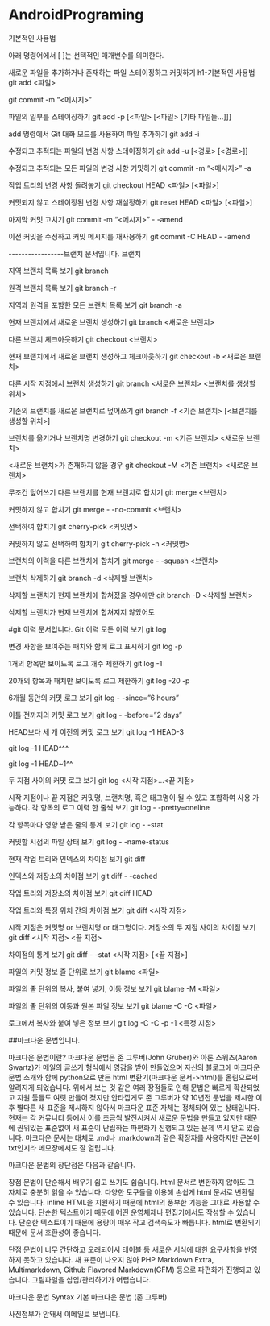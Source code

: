 # AndroidPrograming

기본적인 사용법

아래 명령어에서 [ ]는 선택적인 매개변수를 의미한다.

새로운 파일을 추가하거나 존재하는 파일 스테이징하고 커밋하기
h1-기본적인 사용법
git add <파일>

git commit -m “<메시지>”

파일의 일부를 스테이징하기
git add -p [<파일> [<파일> [기타 파일들…]]]

add 명령에서 Git 대화 모드를 사용하여 파일 추가하기
git add -i

수정되고 추적되는 파일의 변경 사항 스테이징하기
git add -u [<경로> [<경로>]]

수정되고 추적되는 모든 파일의 변경 사항 커밋하기
git commit -m “<메시지>” -a

작업 트리의 변경 사항 돌려놓기
git checkout HEAD <파일> [<파일>]

커밋되지 않고 스테이징된 변경 사항 재설정하기
git reset HEAD <파일> [<파일>]

마지막 커밋 고치기
git commit -m “<메시지>” - -amend

이전 커밋을 수정하고 커밋 메시지를 재사용하기
git commit -C HEAD - -amend


-----------------브랜치 문서입니다.
브랜치

지역 브랜치 목록 보기
git branch

원격 브랜치 목록 보기
git branch -r

지역과 원격을 포함한 모든 브랜치 목록 보기
git branch -a

현재 브랜치에서 새로운 브랜치 생성하기
git branch <새로운 브랜치>

다른 브랜치 체크아웃하기
git checkout <브랜치>

현재 브랜치에서 새로운 브랜치 생성하고 체크아웃하기
git checkout -b <새로운 브랜치>

다른 시작 지점에서 브랜치 생성하기
git branch <새로운 브랜치> <브랜치를 생성할 위치>

기존의 브랜치를 새로운 브랜치로 덮어쓰기
git branch -f <기존 브랜치> [<브랜치를 생성할 위치>]

브랜치를 옮기거나 브랜치명 변경하기
git checkout -m <기존 브랜치> <새로운 브랜치>

<새로운 브랜치>가 존재하지 않을 경우
git checkout -M <기존 브랜치> <새로운 브랜치>

무조건 덮어쓰기
다른 브랜치를 현재 브랜치로 합치기
git merge <브랜치>

커밋하지 않고 합치기
git merge - -no-commit <브랜치>

선택하여 합치기
git cherry-pick <커밋명>

커밋하지 않고 선택하여 합치기
git cherry-pick -n <커밋명>

브랜치의 이력을 다른 브랜치에 합치기
git merge - -squash <브랜치>

브랜치 삭제하기
git branch -d <삭제할 브랜치>

삭제할 브랜치가 현재 브랜치에 합쳐졌을 경우에만
git branch -D <삭제할 브랜치>

삭제할 브랜치가 현재 브랜치에 합쳐지지 않았어도

#git 이력 문서입니다.
Git 이력
모든 이력 보기
git log

변경 사항을 보여주는 패치와 함께 로그 표시하기
git log -p

1개의 항목만 보이도록 로그 개수 제한하기
git log -1

20개의 항목과 패치만 보이도록 로그 제한하기
git log -20 -p

6개월 동안의 커밋 로그 보기
git log - -since=”6 hours”

이틀 전까지의 커밋 로그 보기
git log - -before=”2 days”

HEAD보다 세 개 이전의 커밋 로그 보기
git log -1 HEAD-3

git log -1 HEAD^^^

git log -1 HEAD~1^^

두 지점 사이의 커밋 로그 보기
git log <시작 지점>…<끝 지점>

시작 지점이나 끝 지점은 커밋명, 브랜치명, 혹은 태그명이 될 수 있고 조합하여 사용 가능하다.
각 항목의 로그 이력 한 줄씩 보기
git log - -pretty=oneline

각 항목마다 영향 받은 줄의 통계 보기
git log - -stat

커밋할 시점의 파일 상태 보기
git log - -name-status

현재 작업 트리와 인덱스의 차이점 보기
git diff

인덱스와 저장소의 차이점 보기
git diff - -cached

작업 트리와 저장소의 차이점 보기
git diff HEAD

작업 트리와 특정 위치 간의 차이점 보기
git diff <시작 지점>

시작 지점은 커밋명 or 브랜치명 or 태그명이다.
저장소의 두 지점 사이의 차이점 보기
git diff <시작 지점> <끝 지점>

차이점의 통계 보기
git diff - -stat <시작 지점> [<끝 지점>]

파일의 커밋 정보 줄 단위로 보기
git blame <파일>

파일의 줄 단위의 복사, 붙여 넣기, 이동 정보 보기
git blame -M <파일>

파일의 줄 단위의 이동과 원본 파일 정보 보기
git blame -C -C <파일>

로그에서 복사와 붙여 넣은 정보 보기
git log -C -C -p -1 <특정 지점>


##마크다운 문법입니다.

  마크다운 문법이란?
마크다운 문법은 존 그루버(John Gruber)와 아론 스워츠(Aaron Swartz)가 메일의 글쓰기 형식에서 영감을 받아 만들었으며 자신의 블로그에 마크다운 문법 소개와 함께 python으로 만든 html 변환기(마크다운 문서->html)를 올림으로써 알려지게 되었습니다. 위에서 보는 것 같은 여러 장점들로 인해 문법은 빠르게 확산되었고 지원 툴들도 여럿 만들어 졌지만 안타깝게도 존 그루버가 약 10년전 문법을 제시한 이후 별다른 새 표준을 제시하지 않아서 마크다운 표준 자체는 정체되어 있는 상태입니다. 현재는 각 커뮤니티 등에서 이를 조금씩 발전시켜서 새로운 문법을 만들고 있지만 때문에 권위있는 표준없이 새 표준이 난립하는 파편화가 진행되고 있는 문제 역시 안고 있습니다. 마크다운 문서는 대체로 .md나 .markdown과 같은 확장자를 사용하지만 근본이 txt인지라 메모장에서도 잘 열립니다.

마크다운 문법의 장단점은 다음과 같습니다.

장점
문법이 단순해서 배우기 쉽고 쓰기도 쉽습니다.
html 문서로 변환하지 않아도 그 자체로 충분히 읽을 수 있습니다.
다양한 도구들을 이용해 손쉽게 html 문서로 변환될 수 있습니다.
inline HTML을 지원하기 때문에 html의 풍부한 기능을 그대로 사용할 수 있습니다.
단순한 텍스트이기 때문에 어떤 운영체제나 편집기에서도 작성할 수 있습니다.
단순한 텍스트이기 때문에 용량이 매우 작고 검색속도가 빠릅니다.
html로 변환되기 때문에 문서 호환성이 좋습니다.

단점
문법이 너무 간단하고 오래되어서 테이블 등 새로운 서식에 대한 요구사항을 반영하지 못하고 있습니다.
새 표준이 나오지 않아 PHP Markdown Extra, Multimarkdown, Github Flavored Markdown(GFM) 등으로 파편화가 진행되고 있습니다.
그림파일을 삽입/관리하기가 어렵습니다.


마크다운 문법 Syntax
기본 마크다운 문법 (존 그루버)

사진첨부가 안돼서 이메일로 보냅니다.





